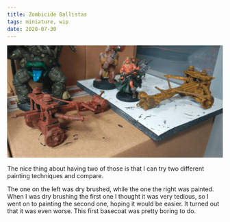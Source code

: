 ```yaml
---
title: Zombicide Ballistas
tags: miniature, wip
date: 2020-07-30
---
```


![image-20200730021137128](image-20200730021137128.png)

The nice thing about having two of those is that I can try two different painting techniques and compare.

The one on the left was dry brushed, while the one the right was painted. When I was dry brushing the first one I thought it was very tedious, so I went on to painting the second one, hoping it would be easier. It turned out that it was even worse. This first basecoat was pretty boring to do.